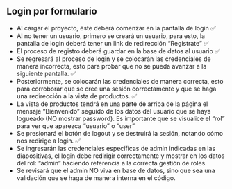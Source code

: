 ## Login por formulario

- Al cargar el proyecto, éste deberá comenzar en la pantalla de login   ✅
- Al no tener un usuario, primero se creará un usuario, para esto, la pantalla de login deberá tener un link de redirección “Regístrate” ✅
- El proceso de registro deberá guardar en la base de datos al usuario  ✅
- Se regresará al proceso de login y se colocarán las credenciales de manera incorrecta, esto para probar que no se pueda avanzar a la siguiente pantalla. ✅
- Posteriormente, se colocarán las credenciales de manera correcta, esto para corroborar que se cree una sesión correctamente y que se haga una redirección a la vista de productos. ✅
- La vista de productos tendrá en una parte de arriba de la página el mensaje “Bienvenido” seguido de los datos del usuario que se haya logueado (NO mostrar password). Es importante que se visualice el “rol” para ver que aparezca “usuario” o “user”
- Se presionará el botón de logout y se destruirá la sesión, notando cómo nos redirige a login. ✅
- Se ingresarán las credenciales específicas de admin indicadas en las diapositivas, el login debe redirigir correctamente y mostrar en los datos del rol: “admin” haciendo referencia a la correcta gestión de roles. 
- Se revisará que el admin NO viva en base de datos, sino que sea una validación que se haga de manera interna en el código.
